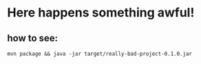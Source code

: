 # Here happens something awful!

## how to see:
```
mvn package && java -jar target/really-bad-project-0.1.0.jar
```